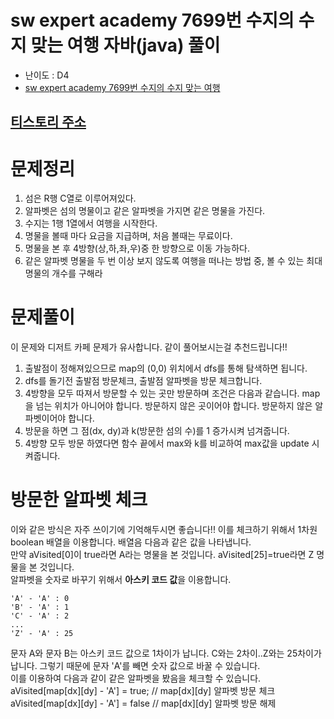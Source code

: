 # sw expert academy 7699번 수지의 수지 맞는 여행 자바(java)  풀이
- 난이도 : D4
- [sw expert academy 7699번 수지의 수지 맞는 여행](https://swexpertacademy.com/main/code/problem/problemDetail.do?contestProbId=AWqUzj0arpkDFARG)

## [티스토리 주소](https://hoho325.tistory.com/)

# 문제정리
1. 섬은 R행 C열로 이루어져있다.
2. 알파벳은 섬의 명물이고 같은 알파벳을 가지면 같은 명물을 가진다.
3. 수지는 1행 1열에서 여행을 시작한다.
4. 명물을 볼때 마다 요금을 지급하며, 처음 볼때는 무료이다.
5. 명물을 본 후 4방향(상,하,좌,우)중 한 방향으로 이동 가능하다.
6. 같은 알파벳 명물을 두 번 이상 보지 않도록 여행을 떠나는 방법 중, 볼 수 있는 최대 명물의 개수를 구해라

# 문제풀이
이 문제와 디저트 카페 문제가 유사합니다. 같이 풀어보시는걸 추천드립니다!!
1. 출발점이 정해져있으므로 map의 (0,0) 위치에서 dfs를 통해 탐색하면 됩니다.
2. dfs를 돌기전 출발점 방문체크, 출발점 알파벳을 방문 체크합니다.
3. 4방향을 모두 따져서 방문할 수 있는 곳만 방문하며 조건은 다음과 같습니다.
    map을 넘는 위치가 아니어야 합니다.
    방문하지 않은 곳이어야 합니다.
    방문하지 않은 알파벳이어야 합니다.
4. 방문을 하면 그 점(dx, dy)과 k(방문한 섬의 수)를 1 증가시켜 넘겨줍니다.
5. 4방향 모두 방문 하였다면 함수 끝에서 max와 k를 비교하여 max값을 update 시켜줍니다.

# 방문한 알파벳 체크
이와 같은 방식은 자주 쓰이기에 기억해두시면 좋습니다!!
이를 체크하기 위해서 1차원 boolean 배열을 이용합니다. 배열음 다음과 같은 값을 나타냅니다.  
만약 aVisited[0]이 true라면 A라는 명물을 본 것입니다. aVisited[25]=true라면 Z 명물을 본 것입니다.  
알파벳을 숫자로 바꾸기 위해서 **아스키 코드 값**을 이용합니다.
```
'A' - 'A' : 0
'B' - 'A' : 1
'C' - 'A' : 2
...
'Z' - 'A' : 25
```
문자 A와 문자 B는 아스키 코드 값으로 1차이가 납니다. C와는 2차이..Z와는 25차이가 납니다. 그렇기 때문에 문자 'A'를 빼면 숫자 값으로 바꿀 수 있습니다.  
이를 이용하여 다음과 같이 같은 알파벳을 봤음을 체크할 수 있습니다.
    aVisited[map[dx][dy] - 'A'] = true; // map[dx][dy] 알파벳 방문 체크
    aVisited[map[dx][dy] - 'A'] = false // map[dx][dy] 알파벳 방문 해제